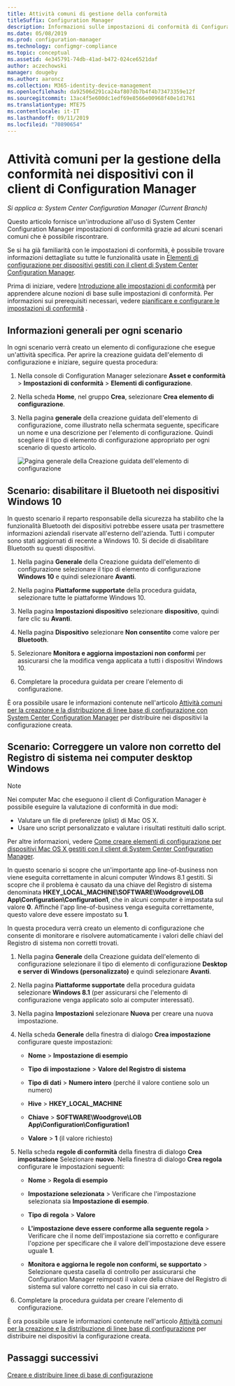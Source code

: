 ```yaml
---
title: Attività comuni di gestione della conformità
titleSuffix: Configuration Manager
description: Informazioni sulle impostazioni di conformità di Configuration Manager in alcuni scenari comuni.
ms.date: 05/08/2019
ms.prod: configuration-manager
ms.technology: configmgr-compliance
ms.topic: conceptual
ms.assetid: 4e345791-74db-41ad-b472-024ce6521daf
author: aczechowski
manager: dougeby
ms.author: aaroncz
ms.collection: M365-identity-device-management
ms.openlocfilehash: da92506d291ca24af807db7b4f4b73473359e12f
ms.sourcegitcommit: 13ac4f5e600dc1edf69e8566e00968f40e1d1761
ms.translationtype: MTE75
ms.contentlocale: it-IT
ms.lasthandoff: 09/11/2019
ms.locfileid: "70890654"
---
```

# <a name="common-tasks-for-managing-compliance-on-devices-with-the-configuration-manager-client"></a>Attività comuni per la gestione della conformità nei dispositivi con il client di Configuration Manager

*Si applica a: System Center Configuration Manager (Current Branch)*

Questo articolo fornisce un'introduzione all'uso di System Center Configuration Manager impostazioni di conformità grazie ad alcuni scenari comuni che è possibile riscontrare.  

 Se si ha già familiarità con le impostazioni di conformità, è possibile trovare informazioni dettagliate su tutte le funzionalità usate in [Elementi di configurazione per dispositivi gestiti con il client di System Center Configuration Manager](../../compliance/deploy-use/create-configuration-items.md).  

 Prima di iniziare, vedere [Introduzione alle impostazioni di conformità](../../compliance/get-started/get-started-with-compliance-settings.md) per apprendere alcune nozioni di base sulle impostazioni di conformità. Per informazioni sui prerequisiti necessari, vedere [pianificare e configurare le impostazioni di conformità](../../compliance/plan-design/plan-for-and-configure-compliance-settings.md) .  

## <a name="general-information-for-each-scenario"></a>Informazioni generali per ogni scenario  
 In ogni scenario verrà creato un elemento di configurazione che esegue un'attività specifica. Per aprire la creazione guidata dell'elemento di configurazione e iniziare, seguire questa procedura:  

1.  Nella console di Configuration Manager selezionare **Asset e conformità** > **Impostazioni di conformità** > **Elementi di configurazione**.  

1.  Nella scheda **Home**, nel gruppo **Crea**, selezionare **Crea elemento di configurazione**.  

1.  Nella pagina **generale** della creazione guidata dell'elemento di configurazione, come illustrato nella schermata seguente, specificare un nome e una descrizione per l'elemento di configurazione. Quindi scegliere il tipo di elemento di configurazione appropriato per ogni scenario di questo articolo.  

     ![Pagina generale della Creazione guidata dell'elemento di configurazione](/sccm/mdm/deploy-use/media/Compliance-Settings-Wizard---1.png)  

## <a name="scenario-disable-bluetooth-on-windows-10-devices"></a>Scenario: disabilitare il Bluetooth nei dispositivi Windows 10

 In questo scenario il reparto responsabile della sicurezza ha stabilito che la funzionalità Bluetooth dei dispositivi potrebbe essere usata per trasmettere informazioni aziendali riservate all'esterno dell'azienda. Tutti i computer sono stati aggiornati di recente a Windows 10. Si decide di disabilitare Bluetooth su questi dispositivi.  

1. Nella pagina **Generale** della Creazione guidata dell'elemento di configurazione selezionare il tipo di elemento di configurazione **Windows 10** e quindi selezionare **Avanti**.  

2. Nella pagina **Piattaforme supportate** della procedura guidata, selezionare tutte le piattaforme Windows 10.  

3. Nella pagina **Impostazioni dispositivo** selezionare **dispositivo**, quindi fare clic su **Avanti**.  

4. Nella pagina **Dispositivo** selezionare **Non consentito** come valore per **Bluetooth**.  

5. Selezionare **Monitora e aggiorna impostazioni non conformi** per assicurarsi che la modifica venga applicata a tutti i dispositivi Windows 10.  

6. Completare la procedura guidata per creare l'elemento di configurazione.  

 È ora possibile usare le informazioni contenute nell'articolo [Attività comuni per la creazione e la distribuzione di linee base di configurazione con System Center Configuration Manager](../../compliance/plan-design/common-tasks-for-creating-and-deploying-configuration-baselines.md) per distribuire nei dispositivi la configurazione creata.  

## <a name="scenario-remediate-an-incorrect-registry-value-on-windows-desktop-computers"></a>Scenario: Correggere un valore non corretto del Registro di sistema nei computer desktop Windows

> [!NOTE] 
> Nei computer Mac che eseguono il client di Configuration Manager è possibile eseguire la valutazione di conformità in due modi:  
> - Valutare un file di preferenze (plist) di Mac OS X.
> - Usare uno script personalizzato e valutare i risultati restituiti dallo script.  
>
>Per altre informazioni, vedere [Come creare elementi di configurazione per dispositivi Mac OS X gestiti con il client di System Center Configuration Manager](../../compliance/deploy-use/create-configuration-items-for-mac-os-x-devices-managed-with-the-client.md).  

 In questo scenario si scopre che un'importante app line-of-business non viene eseguita correttamente in alcuni computer Windows 8.1 gestiti. Si scopre che il problema è causato da una chiave del Registro di sistema denominata **HKEY_LOCAL_MACHINE\SOFTWARE\Woodgrove\LOB App\Configuration\Configuration1**, che in alcuni computer è impostata sul valore **0**. Affinché l'app line-of-business venga eseguita correttamente, questo valore deve essere impostato su **1**.  

 In questa procedura verrà creato un elemento di configurazione che consente di monitorare e risolvere automaticamente i valori delle chiavi del Registro di sistema non corretti trovati.  

1. Nella pagina **Generale** della Creazione guidata dell'elemento di configurazione selezionare il tipo di elemento di configurazione **Desktop e server di Windows (personalizzato)** e quindi selezionare **Avanti**.  

2. Nella pagina **Piattaforme supportate** della procedura guidata selezionare **Windows 8.1** (per assicurarsi che l'elemento di configurazione venga applicato solo ai computer interessati).  

3. Nella pagina **Impostazioni** selezionare **Nuova** per creare una nuova impostazione.  

4. Nella scheda **Generale** della finestra di dialogo **Crea impostazione** configurare queste impostazioni:  

   -   **Nome** > **Impostazione di esempio**  

   -   **Tipo di impostazione** > **Valore del Registro di sistema**  

   -   **Tipo di dati** > **Numero intero** (perché il valore contiene solo un numero)  

   -   **Hive** > **HKEY_LOCAL_MACHINE**  

   -   **Chiave** > **SOFTWARE\Woodgrove\LOB App\Configuration\Configuration1**  

   -   **Valore** > **1** (il valore richiesto)  

5. Nella scheda **regole di conformità** della finestra di dialogo **Crea impostazione** Selezionare **nuovo**. Nella finestra di dialogo **Crea regola** configurare le impostazioni seguenti:  

   -   **Nome** > **Regola di esempio**  

   -   **Impostazione selezionata** > Verificare che l'impostazione selezionata sia **Impostazione di esempio**.

   -   **Tipo di regola** > **Valore**  

   -   **L'impostazione deve essere conforme alla seguente regola** > Verificare che il nome dell'impostazione sia corretto e configurare l'opzione per specificare che il valore dell'impostazione deve essere uguale **1**.  

   -   **Monitora e aggiorna le regole non conformi, se supportato** > Selezionare questa casella di controllo per assicurarsi che Configuration Manager reimposti il valore della chiave del Registro di sistema sul valore corretto nel caso in cui sia errato.  

6. Completare la procedura guidata per creare l'elemento di configurazione.  

 È ora possibile usare le informazioni contenute nell'articolo [Attività comuni per la creazione e la distribuzione di linee base di configurazione](../../compliance/plan-design/common-tasks-for-creating-and-deploying-configuration-baselines.md) per distribuire nei dispositivi la configurazione creata.  

## <a name="next-steps"></a>Passaggi successivi

[Creare e distribuire linee di base di configurazione](/sccm/compliance/plan-design/common-tasks-for-creating-and-deploying-configuration-baselines)
